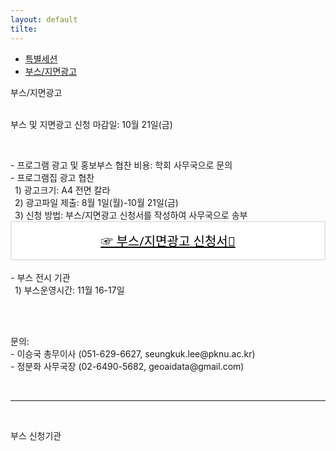 ```yaml
---
layout: default
tilte:
---
```


<style>
  .customTable1 tr th {
    width: 30%;
  }

  .customTable2 tr td:nth-child(1) {
    width: 30%
  }
  .customTable2 tr td:nth-child(2) {
    width: 35%
  }
  .customTable2 tr td:nth-child(3) {
    width: 35%
  }

.button {
    display: block;
    background-color: white;
    border: 1px solid;
    border-width: 2px;
    border-color: #eae5e5;
    color: black;
    text-align: center;
    padding: 15px 20px;
    font-family: 'Noto Sans','맑은 고딕','Malgun Gothic',Arial,Helvetica,sans-serif,Lucida,'Grande','Microsoft YaHei','Hiragino Sans GB', 'SimSun', 'Meiryo';
    font-size: 20px;
}

  }
</style>

<div class="gaybar__container">
  <ul>
    <li><a href="../특별세션"> 특별세션 </a></li>
    <li><a href="../부스및지면광고"> 부스/지면광고 </a></li>
  </ul>
</div>

<div class="gayheader">
  <span>부스/지면광고</span>
  <div></div>
</div>

<br>

<p>
부스 및 지면광고 신청 마감일: 10월 21일(금)
</p>

<br>

<p>
- 프로그램 광고 및 홍보부스 협찬 비용: 학회 사무국으로 문의<br>
- 프로그램집 광고 협찬<br>
&ensp;1) 광고크기: A4 전면 칼라<br>
&ensp;2) 광고파일 제출: 8월 1일(월)-10월 21일(금)<br>
&ensp;3) 신청 방법: 부스/지면광고 신청서를 작성하여 사무국으로 송부<br>
<a href="https://www.google.com" class="button">☞ 부스/지면광고 신청서</a><br>
- 부스 전시 기관<br>
&ensp;1) 부스운영시간: 11월 16-17일<br>
</p>
<br>
<p class="h6">
<br>
문의:<br>
- 이승국 총무이사 (051-629-6627, seungkuk.lee@pknu.ac.kr)<br>
- 정분화 사무국장 (02-6490-5682, geoaidata@gmail.com)<br>
</p>
<br>

<hr>
<br>

<p class="h4">
부스 신청기관
</p>